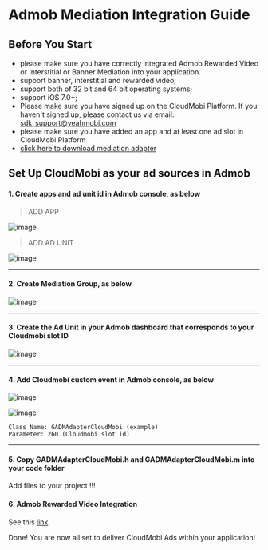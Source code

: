# Admob Mediation Integration Guide




## <a name="start">Before You Start</a>


* please make sure you have correctly integrated Admob Rewarded Video or Interstitial or Banner Mediation into your application. 
* support banner, interstitial and rewarded video;
* support both of 32 bit and 64 bit operating systems;
* support iOS 7.0+;
* Please make sure you have signed up on the CloudMobi Platform. If you haven't signed up, please contact us via email: sdk_support@yeahmobi.com
* please make sure you have added an app and at least one ad slot in CloudMobi Platform
* [click here to download mediation adapter](https://github.com/cloudmobi/CloudmobiSSP/blob/master/iOS_CTSDK_Adapter-For-Admob.zip)




## <a name="step 2">Set Up CloudMobi as your ad sources in Admob</a>

#### 1. Create apps and ad unit id in Admob console, as below

> ADD APP

![image](https://user-images.githubusercontent.com/7203578/32546617-5102037a-c445-11e7-85e0-aff096505e7e.png)

> ADD AD UNIT 

![image](https://user-images.githubusercontent.com/7203578/32546656-73167126-c445-11e7-818e-a20e7ea49670.png)

-------



#### 2. Create Mediation Group, as below

![image](https://user-images.githubusercontent.com/7203578/32546363-75018e9a-c444-11e7-897b-dfff28811266.png)

------



#### 3. Create the Ad Unit in your Admob dashboard that corresponds to your Cloudmobi slot ID 

![image](https://user-images.githubusercontent.com/7203578/32546982-63059b44-c446-11e7-97e5-04e4c03f918a.png)

-------



####  4. Add Cloudmobi custom event in Admob console, as below

![image](https://user-images.githubusercontent.com/7203578/32547141-da20e616-c446-11e7-8698-ea61827d4909.png)

![image](https://user-images.githubusercontent.com/7203578/32547248-3a9321bc-c447-11e7-8f41-41d8e383507f.png)

```
Class Name: GADMAdapterCloudMobi (example)
Parameter: 260 (Cloudmobi slot id)
```

-------



#### 5. Copy GADMAdapterCloudMobi.h and GADMAdapterCloudMobi.m into your code folder

Add files to your project !!!

#### 6. Admob Rewarded Video Integration 

See this [link](https://developers.google.com/admob/android/rewarded-video)

Done!
You are now all set to deliver CloudMobi Ads within your application!
